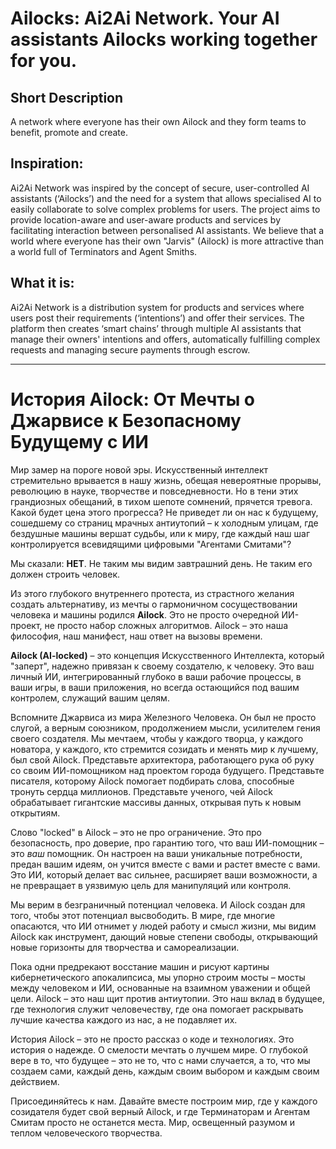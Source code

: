 # Ailocks: Ai2Ai Network. Your AI assistants Ailocks working together for you.

## Short Description 

A network where everyone has their own Ailock and they form teams to benefit, promote and create.

## Inspiration:

Ai2Ai Network was inspired by the concept of secure, user-controlled AI assistants (‘Ailocks’) and the need for a system that allows specialised AI to easily collaborate to solve complex problems for users. The project aims to provide location-aware and user-aware products and services by facilitating interaction between personalised AI assistants.
We believe that a world where everyone has their own "Jarvis" (Ailock) is more attractive than a world full of Terminators and Agent Smiths.

## What it is:

Ai2Ai Network is a distribution system for products and services where users post their requirements (‘intentions’) and offer their services. The platform then creates ‘smart chains’ through multiple AI assistants that manage their owners' intentions and offers, automatically fulfilling complex requests and managing secure payments through escrow.

-----------------------

# История Ailock: От Мечты о Джарвисе к Безопасному Будущему с ИИ

Мир замер на пороге новой эры. Искусственный интеллект стремительно врывается в нашу жизнь, обещая невероятные прорывы, революцию в науке, творчестве и повседневности. Но в тени этих грандиозных обещаний, в тихом шепоте сомнений, прячется тревога. Какой будет цена этого прогресса? Не приведет ли он нас к будущему, сошедшему со страниц мрачных антиутопий – к холодным улицам, где бездушные машины вершат судьбы, или к миру, где каждый наш шаг контролируется всевидящими цифровыми "Агентами Смитами"?

Мы сказали: **НЕТ**. Не таким мы видим завтрашний день. Не таким его должен строить человек.

Из этого глубокого внутреннего протеста, из страстного желания создать альтернативу, из мечты о гармоничном сосуществовании человека и машины родился **Ailock**. Это не просто очередной ИИ-проект, не просто набор сложных алгоритмов. Ailock – это наша философия, наш манифест, наш ответ на вызовы времени.

**Ailock (AI-locked)** – это концепция Искусственного Интеллекта, который "заперт", надежно привязан к своему создателю, к человеку. Это ваш личный ИИ, интегрированный глубоко в ваши рабочие процессы, в ваши игры, в ваши приложения, но всегда остающийся под вашим контролем, служащий вашим целям.

Вспомните Джарвиса из мира Железного Человека. Он был не просто слугой, а верным союзником, продолжением мысли, усилителем гения своего создателя. Мы мечтаем, чтобы у каждого творца, у каждого новатора, у каждого, кто стремится созидать и менять мир к лучшему, был свой Ailock. Представьте архитектора, работающего рука об руку со своим ИИ-помощником над проектом города будущего. Представьте писателя, которому Ailock помогает подбирать слова, способные тронуть сердца миллионов. Представьте ученого, чей Ailock обрабатывает гигантские массивы данных, открывая путь к новым открытиям.

Слово "locked" в Ailock – это не про ограничение. Это про безопасность, про доверие, про гарантию того, что ваш ИИ-помощник – это *ваш* помощник. Он настроен на ваши уникальные потребности, предан вашим идеям, он учится вместе с вами и растет вместе с вами. Это ИИ, который делает вас сильнее, расширяет ваши возможности, а не превращает в уязвимую цель для манипуляций или контроля.

Мы верим в безграничный потенциал человека. И Ailock создан для того, чтобы этот потенциал высвободить. В мире, где многие опасаются, что ИИ отнимет у людей работу и смысл жизни, мы видим Ailock как инструмент, дающий новые степени свободы, открывающий новые горизонты для творчества и самореализации.

Пока одни предрекают восстание машин и рисуют картины кибернетического апокалипсиса, мы упорно строим мосты – мосты между человеком и ИИ, основанные на взаимном уважении и общей цели. Ailock – это наш щит против антиутопии. Это наш вклад в будущее, где технология служит человечеству, где она помогает раскрывать лучшие качества каждого из нас, а не подавляет их.

История Ailock – это не просто рассказ о коде и технологиях. Это история о надежде. О смелости мечтать о лучшем мире. О глубокой вере в то, что будущее – это не то, что с нами случается, а то, что мы создаем сами, каждый день, каждым своим выбором и каждым своим действием.

Присоединяйтесь к нам. Давайте вместе построим мир, где у каждого созидателя будет свой верный Ailock, и где Терминаторам и Агентам Смитам просто не останется места. Мир, освещенный разумом и теплом человеческого творчества.
